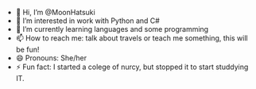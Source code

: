 - 👋 Hi, I’m @MoonHatsuki
- 👀 I’m interested in work with Python and C#
- 🌱 I’m currently learning languages and some programming 
- 📫 How to reach me: talk about travels or teach me something, this will be fun!
- 😄 Pronouns: She/her
- ⚡ Fun fact: I started a colege of nurcy, but stopped it to start studdying IT.

<!---
MoonHatsuki/MoonHatsuki is a ✨ special ✨ repository because its `README.md` (this file) appears on your GitHub profile.
You can click the Preview link to take a look at your changes.
--->
